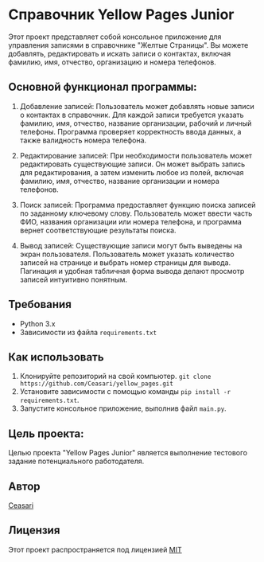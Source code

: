 # Справочник Yellow Pages Junior

Этот проект представляет собой консольное приложение для управления записями в справочнике "Желтые Страницы". Вы можете добавлять, редактировать и искать записи о контактах, включая фамилию, имя, отчество, организацию и номера телефонов.

## Основной функционал программы:

1. Добавление записей: Пользователь может добавлять новые записи о контактах в справочник. Для каждой записи требуется указать фамилию, имя, отчество, название организации, рабочий и личный телефоны. Программа проверяет корректность ввода данных, а также валидность номера телефона.

2. Редактирование записей: При необходимости пользователь может редактировать существующие записи. Он может выбрать запись для редактирования, а затем изменить любое из полей, включая фамилию, имя, отчество, название организации и номера телефонов.

3. Поиск записей: Программа предоставляет функцию поиска записей по заданному ключевому слову. Пользователь может ввести часть ФИО, названия организации или номера телефона, и программа вернет соответствующие результаты поиска.

4. Вывод записей: Существующие записи могут быть выведены на экран пользователя. Пользователь может указать количество записей на странице и выбрать номер страницы для вывода. Пагинация и удобная табличная форма вывода делают просмотр записей интуитивно понятным.

## Требования

- Python 3.x
- Зависимости из файла `requirements.txt`

## Как использовать

1. Клонируйте репозиторий на свой компьютер. `git clone https://github.com/Ceasari/yellow_pages.git`
2. Установите зависимости с помощью команды `pip install -r requirements.txt`.
3. Запустите консольное приложение, выполнив файл `main.py`.

## Цель проекта:

Целью проекта "Yellow Pages Junior" является выполнение тестового задание потенциального работодателя.

## Автор

[Ceasari](https://github.com/Ceasari)

## Лицензия

Этот проект распространяется под лицензией [MIT](LICENSE)
